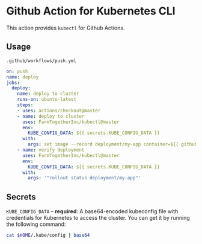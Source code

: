 # Github Action for Kubernetes CLI

This action provides `kubectl` for Github Actions.

## Usage

`.github/workflows/push.yml`

```yaml
on: push
name: deploy
jobs:
  deploy:
    name: deploy to cluster
    runs-on: ubuntu-latest
    steps:
    - uses: actions/checkout@master
    - name: deploy to cluster
      uses: FarmTogetherInc/kubectl@master
      env:
        KUBE_CONFIG_DATA: ${{ secrets.KUBE_CONFIG_DATA }}
      with:
        args: set image --record deployment/my-app container=${{ github.repository }}:${{ github.sha }}
    - name: verify deployment
      uses: FarmTogetherInc/kubectl@master
      env:
        KUBE_CONFIG_DATA: ${{ secrets.KUBE_CONFIG_DATA }}
      with:
        args: '"rollout status deployment/my-app"'
```

## Secrets

`KUBE_CONFIG_DATA` – **required**: A base64-encoded kubeconfig file with credentials for Kubernetes to access the cluster. You can get it by running the following command:

```bash
cat $HOME/.kube/config | base64
```
